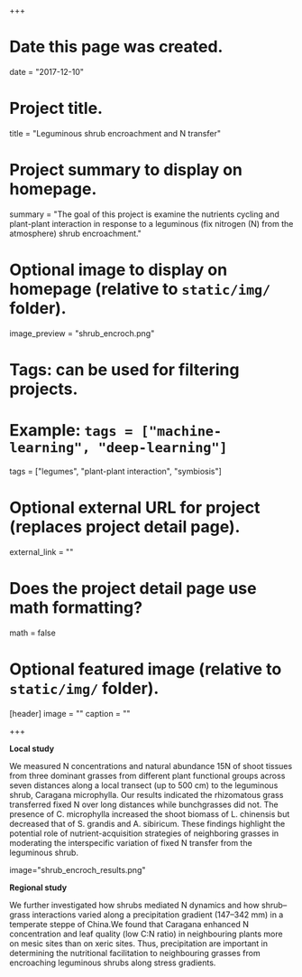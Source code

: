 +++
# Date this page was created.
date = "2017-12-10"

# Project title.
title = "Leguminous shrub encroachment and N transfer"

# Project summary to display on homepage.
summary = "The goal of this project is examine the nutrients cycling and plant-plant interaction in response to a leguminous (fix nitrogen (N) from the atmosphere) shrub encroachment."

# Optional image to display on homepage (relative to `static/img/` folder).
image_preview = "shrub_encroch.png"

# Tags: can be used for filtering projects.
# Example: `tags = ["machine-learning", "deep-learning"]`
tags = ["legumes", "plant-plant interaction", "symbiosis"]

# Optional external URL for project (replaces project detail page).
external_link = ""

# Does the project detail page use math formatting?
math = false

# Optional featured image (relative to `static/img/` folder).
[header]
image = ""
caption = ""

+++

 **Local study**
 
We measured N concentrations and natural abundance 15N of shoot tissues from three dominant grasses from different plant functional groups across seven distances along a local transect (up to 500 cm) to the leguminous shrub, Caragana microphylla. Our results indicated the rhizomatous grass transferred fixed N over long distances while bunchgrasses did not. The presence of C. microphylla increased the shoot biomass of L. chinensis but decreased that of S. grandis and A. sibiricum. These findings highlight the potential role of nutrient-acquisition strategies of neighboring grasses in moderating the interspecific variation of fixed N transfer from the leguminous shrub.

image="shrub_encroch_results.png"

**Regional study**

We further investigated how shrubs mediated N dynamics and how shrub–grass interactions varied along a precipitation gradient (147–342 mm) in a temperate steppe of China.We found that Caragana enhanced N concentration and leaf quality (low C:N ratio) in neighbouring plants more on mesic sites than on xeric sites. Thus, precipitation are important in determining the nutritional facilitation to neighbouring grasses from encroaching leguminous shrubs along stress gradients.
